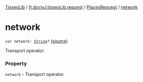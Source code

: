 [TisseoLib](../../index.md) / [fr.docjyJ.tisseoLib.request](../index.md) / [PlacesRequest](index.md) / [network](./network.md)

# network

`var network: `[`String`](https://kotlinlang.org/api/latest/jvm/stdlib/kotlin/-string/index.html)`?` [(source)](https://github.com/docjyj/tisseoLib/tree/master/src/main/kotlin/fr/docjyJ/tisseoLib/request/PlacesRequest.kt#L38)

Transport operator.

### Property

`network` - Transport operator.